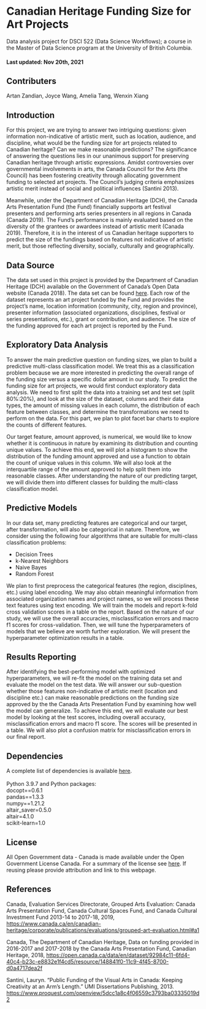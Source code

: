 # Canadian Heritage Funding Size for Art Projects 
Data analysis project for DSCI 522 (Data Science Workflows); a course in the Master of Data Science program at the University of British Columbia.
#### Last updated: Nov 20th, 2021
## Contributers
Artan Zandian, Joyce Wang, Amelia Tang, Wenxin Xiang 
## Introduction
For this project, we are trying to answer two intriguing questions: given information non-indicative of artistic merit, such as location, audience, and discipline, what would be the funding size for art projects related to Canadian heritage? Can we make reasonable predictions? The significance of answering the questions lies in our unanimous support for preserving Canadian heritage through artistic expressions. Amidst controversies over governmental involvements in arts, the Canada Council for the Arts (the Council) has been fostering creativity through allocating government funding to selected art projects. The Council’s judging criteria emphasizes artistic merit instead of social and political influences (Santini 2013). 

Meanwhile, under the Department of Canadian Heritage (DCH), the Canada Arts Presentation Fund (the Fund) financially supports art festival presenters and performing arts series presenters in all regions in Canada (Canada 2019). The Fund’s performance is mainly evaluated based on the diversity of the grantees or awardees instead of artistic merit (Canada 2019). Therefore, it is in the interest of us Canadian heritage supporters to predict the size of the fundings based on features not indicative of artistic merit, but those reflecting diversity, socially, culturally and geographically.
## Data Source 
The data set used in this project is provided by the Department of Canadian Heritage (DCH) available on the Government of Canada’s Open Data website (Canada 2018). The data set can be found [here](https://open.canada.ca/data/en/dataset/92984c11-6fd4-40c4-b23c-e8832e1f4cd5). Each row of the dataset represents an art project funded by the Fund and provides the project’s name, location information (community, city, region and province), presenter information (associated organizations, disciplines, festival or series presentations, etc.), grant or contribution, and audience. The size of the funding approved for each art project is reported by the Fund.  
## Exploratory Data Analysis 
To answer the main predictive question on funding sizes, we plan to build a predictive multi-class classification model. We treat this as a classification problem because we are more interested in predicting the overall range of the funding size versus a specific dollar amount in our study. To predict the funding size for art projects, we would first conduct exploratory data analysis. We need to first split the data into a training set and test set (split 80%:20%), and look at the size of the dataset, columns and their data types, the amount of missing values in each column, the distribution of each feature between classes, and determine the transformations we need to perform on the data. For this part, we plan to plot facet bar charts to explore the counts of different features. 

Our target feature, amount approved,  is numerical, we would like to know whether it is continuous in nature by examining its distribution and counting unique values. To achieve this end, we will plot a histogram to show the distribution of the funding amount approved and use a function to obtain the count of unique values in this column. We will also look at the interquartile range of the amount approved to help split them into reasonable classes. After understanding the nature of our predicting target, we will divide them into different classes for building the multi-class classification model.  
## Predictive Models 
In our data set, many predicting features are categorical and our target, after transformation, will also be categorical in nature. Therefore, we consider using the following four algorithms that are suitable for multi-class classification problems: 

- Decision Trees
- k-Nearest Neighbors
- Naive Bayes
- Random Forest

We plan to first preprocess the categorical features (the region, disciplines, etc.) using label encoding. We may also obtain meaningful information from associated organization names and project names, so we will process these text features using text encoding. We will train the models and report k-fold cross validation scores in a table on the report. Based on the nature of our study, we will use the overall accuracies, misclassification errors and macro f1 scores for cross-validation. Then, we will tune the hyperparameters of models that we believe are worth further exploration. We will present the hyperparameter optimization results in a table.  
## Results Reporting
After identifying the best-performing model with optimized hyperparameters, we will re-fit the model on the training data set and evaluate the model on the test data. We will answer our sub-question whether those features non-indicative of artistic merit (location and discipline etc.) can make reasonable predictions on the funding size approved by the the Canada Arts Presentation Fund by examining how well the model can generalize. To achieve this end, we will evaluate our best model by looking at the test scores, including overall accuracy, misclassification errors and macro f1 score. The scores will be presented in a table. We will also plot a confusion matrix for misclassification errors in our final report. 
## Dependencies
A complete list of dependencies is available [here](https://github.com/UBC-MDS/canadian_heritage_funding/blob/main/environment.yaml).
<br>
<br>Python 3.9.7 and Python packages:
<br>docopt==0.6.1
<br>pandas==1.3.3
<br>numpy==1.21.2
<br>altair_saver=0.5.0
<br>altair=4.1.0
<br>scikit-learn=1.0
## License
All Open Government data - Canada is made available under the Open Government License Canada. For a summary of the license see [here](https://github.com/UBC-MDS/canadian_heritage_funding/blob/main/LICENSE.md). If reusing please provide attribution and link to this webpage.
## References
Canada, Evaluation Services Directorate, Grouped Arts Evaluation: Canada Arts Presentation Fund, Canada Cultural Spaces Fund, and Canada Cultural Investment Fund 2013-14 to 2017-18, 2019, https://www.canada.ca/en/canadian-heritage/corporate/publications/evaluations/grouped-art-evaluation.html#a1 

Canada, The Department of Canadian Heritage, Data on funding provided in 2016-2017 and 2017-2018 by the Canada Arts Presentation Fund, Canadian Heritage, 2018, https://open.canada.ca/data/en/dataset/92984c11-6fd4-40c4-b23c-e8832e1f4cd5/resource/148841f0-11c9-4f45-8700-d0a4717dea2f

Santini, Lauryn. “Public Funding of the Visual Arts in Canada: Keeping Creativity at an Arm’s Length.” UMI Dissertations Publishing, 2013. https://www.proquest.com/openview/5dcc1a8c4f06559c3793ba03335019d2 
